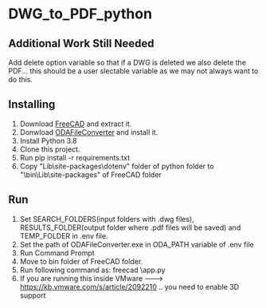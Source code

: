 # DWG_to_PDF_python


Additional Work Still Needed
--------------------------------------------
Add delete option variable so that if a DWG is deleted we also delete the PDF... this should be a user slectable variable as we may not always want to do this.


Installing
--------------------------------------------
1. Download <a href="https://github.com/FreeCAD/FreeCAD/releases">FreeCAD</a> and extract it.
2. Donwload <a href="https://www.opendesign.com/guestfiles/oda_file_converter">ODAFileConverter</a> and install it.
3. Install Python 3.8
4. Clone this project.
5. Run pip install -r requirements.txt
6. Copy "Lib\site-packages\dotenv" folder of python folder to "\bin\Lib\site-packages" of FreeCAD folder


Run
--------------------------------------------
1. Set SEARCH_FOLDERS(input folders with .dwg files), RESULTS_FOLDER(output folder where .pdf files will be saved) and TEMP_FOLDER in .env file.
2. Set the path of ODAFileConverter.exe in ODA_PATH variable of .env file
3. Run Command Prompt
4. Move to bin folder of FreeCAD folder.
5. Run following command as: freecad <path of project>\app.py
6. If you are running this inside VMware ---> https://kb.vmware.com/s/article/2092210 .. you need to enable 3D support
